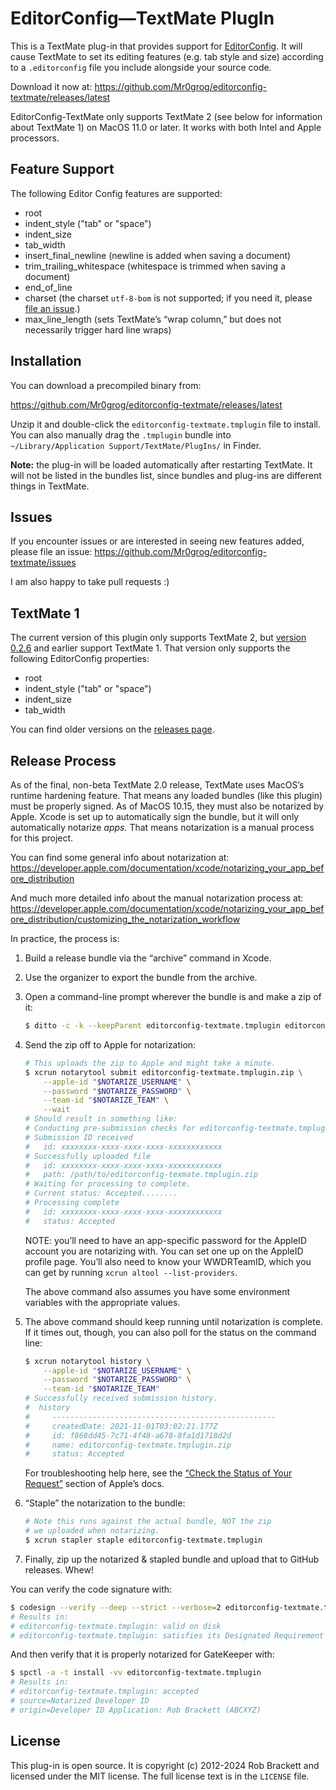 EditorConfig—TextMate PlugIn
============================

This is a TextMate plug-in that provides support for [EditorConfig](http://editorconfig.org/). It will cause TextMate to set its editing features (e.g. tab style and size) according to a `.editorconfig` file you include alongside your source code.

Download it now at: https://github.com/Mr0grog/editorconfig-textmate/releases/latest

EditorConfig-TextMate only supports TextMate 2 (see below for information about TextMate 1) on MacOS 11.0 or later. It works with both Intel and Apple processors.


Feature Support
---------------

The following Editor Config features are supported:

- root
- indent_style ("tab" or "space")
- indent_size
- tab_width
- insert_final_newline (newline is added when saving a document)
- trim_trailing_whitespace (whitespace is trimmed when saving a document)
- end_of_line
- charset (the charset `utf-8-bom` is not supported; if you need it, please [file an issue](https://github.com/Mr0grog/editorconfig-textmate/issues).)
- max_line_length (sets TextMate’s “wrap column,” but does not necessarily trigger hard line wraps)


Installation
------------

You can download a precompiled binary from:

https://github.com/Mr0grog/editorconfig-textmate/releases/latest

Unzip it and double-click the `editorconfig-textmate.tmplugin` file to install. You can also manually drag the `.tmplugin` bundle into `~/Library/Application Support/TextMate/PlugIns/` in Finder.

**Note:** the plug-in will be loaded automatically after restarting TextMate.
It will not be listed in the bundles list, since bundles and plug-ins are different things in TextMate.


Issues
------

If you encounter issues or are interested in seeing new features added, please file an issue: https://github.com/Mr0grog/editorconfig-textmate/issues

I am also happy to take pull requests :)


TextMate 1
----------

The current version of this plugin only supports TextMate 2, but [version 0.2.6](https://github.com/Mr0grog/editorconfig-textmate/releases/tag/v0.2.6) and earlier support TextMate 1. That version only supports the following EditorConfig properties:

- root
- indent_style ("tab" or "space")
- indent_size
- tab_width

You can find older versions on the [releases page](https://github.com/Mr0grog/editorconfig-textmate/releases).


Release Process
---------------

As of the final, non-beta TextMate 2.0 release, TextMate uses MacOS’s runtime hardening feature. That means any loaded bundles (like this plugin) must be properly signed. As of MacOS 10.15, they must also be notarized by Apple. Xcode is set up to automatically sign the bundle, but it will only automatically notarize *apps.* That means notarization is a manual process for this project.

You can find some general info about notarization at: https://developer.apple.com/documentation/xcode/notarizing_your_app_before_distribution

And much more detailed info about the manual notarization process at: https://developer.apple.com/documentation/xcode/notarizing_your_app_before_distribution/customizing_the_notarization_workflow

In practice, the process is:

1. Build a release bundle via the “archive” command in Xcode.

2. Use the organizer to export the bundle from the archive.

3. Open a command-line prompt wherever the bundle is and make a zip of it:

    ```sh
    $ ditto -c -k --keepParent editorconfig-textmate.tmplugin editorconfig-textmate.tmplugin.zip
    ```

4. Send the zip off to Apple for notarization:

    ```sh
    # This uploads the zip to Apple and might take a minute.
    $ xcrun notarytool submit editorconfig-textmate.tmplugin.zip \
        --apple-id "$NOTARIZE_USERNAME" \
        --password "$NOTARIZE_PASSWORD" \
        --team-id "$NOTARIZE_TEAM" \
        --wait
    # Should result in something like:
    # Conducting pre-submission checks for editorconfig-textmate.tmplugin.zip and initiating connection to the Apple notary service...
    # Submission ID received
    #   id: xxxxxxxx-xxxx-xxxx-xxxx-xxxxxxxxxxxx
    # Successfully uploaded file
    #   id: xxxxxxxx-xxxx-xxxx-xxxx-xxxxxxxxxxxx
    #   path: /path/to/editorconfig-texmate.tmplugin.zip
    # Waiting for processing to complete.
    # Current status: Accepted........
    # Processing complete
    #   id: xxxxxxxx-xxxx-xxxx-xxxx-xxxxxxxxxxxx
    #   status: Accepted
    ```
    
    NOTE: you’ll need to have an app-specific password for the AppleID account you are notarizing with. You can set one up on the AppleID profile page. You’ll also need to know your WWDRTeamID, which you can get by running `xcrun altool --list-providers`.
    
    The above command also assumes you have some environment variables with the appropriate values.

5. The above command should keep running until notarization is complete. If it times out, though, you can also poll for the status on the command line:

    ```sh
    $ xcrun notarytool history \
        --apple-id "$NOTARIZE_USERNAME" \
        --password "$NOTARIZE_PASSWORD" \
        --team-id "$NOTARIZE_TEAM"
    # Successfully received submission history.
    #  history
    #     --------------------------------------------------
    #     createdDate: 2021-11-01T03:02:21.177Z
    #     id: f868dd45-7c71-4f48-a678-8fa1d1718d2d
    #     name: editorconfig-textmate.tmplugin.zip
    #     status: Accepted
    ```
    
    For troubleshooting help here, see the [“Check the Status of Your Request”](https://developer.apple.com/documentation/xcode/notarizing_your_app_before_distribution/customizing_the_notarization_workflow?language=objc#3087732) section of Apple’s docs.

6. “Staple” the notarization to the bundle:

    ```sh
    # Note this runs against the actual bundle, NOT the zip
    # we uploaded when notarizing.
    $ xcrun stapler staple editorconfig-textmate.tmplugin
    ```

7. Finally, zip up the notarized & stapled bundle and upload that to GitHub releases. Whew!

You can verify the code signature with:

```sh
$ codesign --verify --deep --strict --verbose=2 editorconfig-textmate.tmplugin
# Results in:
# editorconfig-textmate.tmplugin: valid on disk
# editorconfig-textmate.tmplugin: satisfies its Designated Requirement
```

And then verify that it is properly notarized for GateKeeper with:

```sh
$ spctl -a -t install -vv editorconfig-textmate.tmplugin
# Results in:
# editorconfig-textmate.tmplugin: accepted
# source=Notarized Developer ID
# origin=Developer ID Application: Rob Brackett (ABCXYZ)
```


License
-------

This plug-in is open source. It is copyright (c) 2012-2024 Rob Brackett and licensed under the MIT license. The full license text is in the `LICENSE` file.
